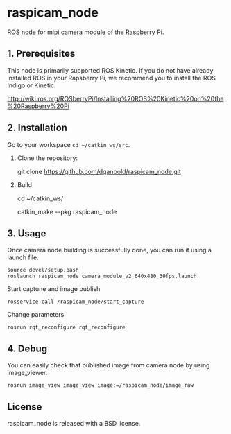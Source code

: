 
raspicam_node
=======
ROS node for mipi camera module of the Raspberry Pi.

## 1. Prerequisites
This node is primarily supported ROS Kinetic.
If you do not have already installed ROS in your Rapsberry Pi, we recommend you to install the ROS Indigo or Kinetic.

http://wiki.ros.org/ROSberryPi/Installing%20ROS%20Kinetic%20on%20the%20Raspberry%20Pi

## 2. Installation

Go to your workspace `cd ~/catkin_ws/src`.

1. Clone the repository:

	git clone https://github.com/dganbold/raspicam_node.git
   
2. Build

	cd ~/catkin_ws/
	
	catkin_make --pkg raspicam_node

## 3. Usage
Once camera node building is successfully done, you can run it using a launch file.

	source devel/setup.bash
	roslaunch raspicam_node camera_module_v2_640x480_30fps.launch
		
Start captune and image publish

	rosservice call /raspicam_node/start_capture
		
Change parameters
		
	rosrun rqt_reconfigure rqt_reconfigure 

## 4. Debug
You can easily check that published image from camera node by using image_viewer.

	rosrun image_view image_view image:=/raspicam_node/image_raw

## License
raspicam_node is released with a BSD license.
